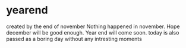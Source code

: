 # yearend
created by the end of november 
Nothing happened in november.
Hope december will be good enough.
Year end will come soon.
today is also passed as a boring day
without any intresting moments
